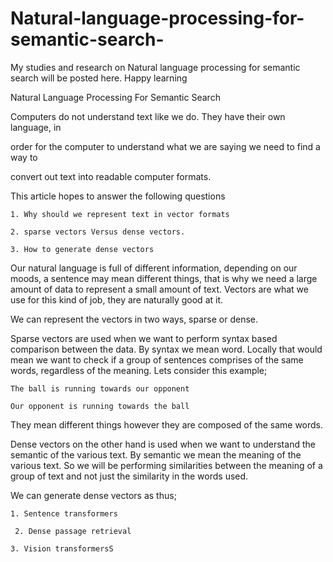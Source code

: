 # Natural-language-processing-for-semantic-search-
My studies and research on Natural language processing for semantic search will be posted here. Happy learning

Natural Language Processing For Semantic Search

Computers do not understand text like we do. They have their own language, in 

order for the computer to understand what we are saying we need to find a way to 

convert out text into readable computer formats.

This article hopes to answer the following questions

    1. Why should we represent text in vector formats

    2. sparse vectors Versus dense vectors.

    3. How to generate dense vectors

 

Our natural language is full of different information, depending on our moods, a sentence may mean different things, that is why we need a large amount of data to represent a small amount of text. Vectors are what we use for this kind of job, they are naturally good at it.

 

We can represent the vectors in two ways, sparse or dense. 

 Sparse vectors are used when we want to perform syntax based comparison between the data. By syntax we mean word. Locally that would mean we want to check if a group of sentences comprises of the same words, regardless of the meaning. Lets consider this example;

    The ball is running towards our opponent 

    Our opponent is running towards the ball 

They mean different things however they are composed of the same words. 

Dense vectors on the other hand is used when we want to understand the semantic of the various text. By semantic we mean the meaning of the various text. So we will be performing similarities between the meaning of a group of text and not just the similarity in the words used. 

 

We can generate dense vectors as thus;

    1. Sentence transformers 

     2. Dense passage retrieval

    3. Vision transformersS

 





